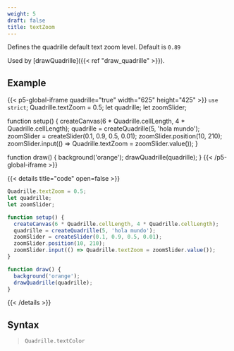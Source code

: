 ```yaml
---
weight: 5
draft: false
title: textZoom
---
```


Defines the quadrille default text zoom level. Default is `0.89`

Used by [drawQuadrille]({{< ref "draw_quadrille" >}}).

## Example

{{< p5-global-iframe quadrille="true" width="625" height="425" >}}
`use strict`;
Quadrille.textZoom = 0.5;
let quadrille;
let zoomSlider;

function setup() {
  createCanvas(6 * Quadrille.cellLength, 4 * Quadrille.cellLength);
  quadrille = createQuadrille(5, 'hola mundo');
  zoomSlider = createSlider(0.1, 0.9, 0.5, 0.01);
  zoomSlider.position(10, 210);
  zoomSlider.input(() => Quadrille.textZoom = zoomSlider.value());
}

function draw() {
  background('orange');
  drawQuadrille(quadrille);
}
{{< /p5-global-iframe >}}

{{< details title="code" open=false >}}
```js
Quadrille.textZoom = 0.5;
let quadrille;
let zoomSlider;

function setup() {
  createCanvas(6 * Quadrille.cellLength, 4 * Quadrille.cellLength);
  quadrille = createQuadrille(5, 'hola mundo');
  zoomSlider = createSlider(0.1, 0.9, 0.5, 0.01);
  zoomSlider.position(10, 210);
  zoomSlider.input(() => Quadrille.textZoom = zoomSlider.value());
}

function draw() {
  background('orange');
  drawQuadrille(quadrille);
}
```
{{< /details >}}

## Syntax

> `Quadrille.textColor`